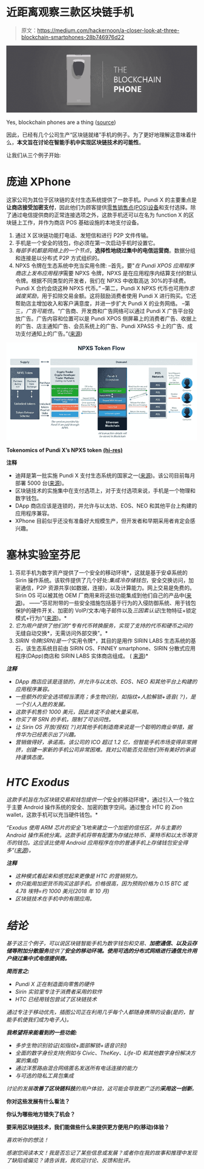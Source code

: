 # 近距离观察三款区块链手机

> 原文：<https://medium.com/hackernoon/a-closer-look-at-three-blockchain-smartphones-28b746976d22>

![](img/c70c5b412f401c771e42217c812f4d40.png)

Yes, blockchain phones are a thing ([source](https://coinfrenzy.io/blockchain-phone-reality-soon/))

因此，已经有几个公司生产“区块链就绪”手机的例子。为了更好地理解这意味着什么，**本文旨在讨论在智能手机中实现区块链技术的可能性**。

让我们从三个例子开始:

# 庞迪 XPhone

这家公司为其位于区块链的支付生态系统提供了一款手机。Pundi X 的主要重点是**让商店接受加密支付**，因此他们为顾客提供[零售销售点(POS)设备](https://twitter.com/CryptoShillNye/status/1021954408785924098)和支付选择。除了通过电信提供商的正常连接选项之外，这款手机还可以在名为 function X 的区块链上工作，并作为商店 POS 基础设施的本地支付设备。

1.  通过 X 区块链功能打电话、发短信和进行 P2P 文件传输。
2.  手机是一个安全的钱包，你必须在第一次启动手机时设置它。
3.  *每部手机都是网络上的一个节点*，**选择性地绕过集中的电信运营商**。数据分组和连接是以分布式 P2P 方式组织的。
4.  NPXS 令牌在生态系统中充当实用令牌:
    –首先，要"*在 Pundi XPOS 应用程序商店上发布应用程序*需要 NPXS 令牌，NPXS 是在应用程序内结算支付的默认令牌。根据不同类型的开发者，我们在 NPXS 中收取高达 30%的手续费。Pundi X 合约会烧这种 NPXS 代币。”
    –第二，Pundi X NPXS 代币也可用作*忠诚度奖励*，用于扣除交易金额。这将鼓励消费者使用 Pundi X 进行购买。它还帮助店主增加收入和客户满意度，并进一步扩大 Pundi X 的业务网络。
    –第三，*广告可能性*。“广告商、开发商和广告网络可以通过 Pundi X 广告平台投放广告。广告内容和位置可以是 Pundi XPOS 侧屏幕上的消费者广告、收据上的广告、店主通知广告、会员系统上的广告、Pundi XPASS 卡上的广告、成功支付通知上的广告。”([来源](https://pundix.com/npxs))

![](img/e97f6fc75ddb2e156cce3dbe7c092bcb.png)

**Tokenomics of Pundi X’s NPXS token** [**(hi-res)**](https://discourse-cdn-sjc2.com/standard14/uploads/x1000x/original/1X/4477edd9bd803aa7fe24c5f57088082f693c8658.jpeg)

**注释**

*   迪拜是第一批实施 Pundi X 支付生态系统的国家之一([来源](https://www.prnewswire.com/news-releases/dubai-to-offer-digital-payments-on-pundi-x-technology-300726736.html))。该公司目前每月部署 5000 台([来源](https://twitter.com/CryptoShillNye/status/1021954408785924098))。
*   区块链技术的实施集中在支付选项上，对于支付选项来说，手机是一个物理和数字钱包。
*   DApp 商店应该是连锁的，并允许与以太坊、EOS、NEO 和其他平台上构建的应用程序兼容。
*   XPhone 目前似乎还没有准备好大规模生产，但开发者和早期采用者肯定会感兴趣。

# 塞林实验室芬尼

1.  芬尼手机为数字资产提供了一个安全的移动环境*，这就是基于安卓系统的 Sirin 操作系统。该软件提供了几个好处:*集成冷存储钱包*，安全交换访问，加密通信，P2P 资源共享(如数据，连接)，以及计算能力。网上交易是免费的。Sirin OS 可以被其他 OEM 厂商用来将这些功能集成到他们自己的产品中([来源](https://www.theverge.com/circuitbreaker/2018/7/10/17552344/blockchain-phone-sirin-labs-finney-lionel-messi-specs-price))。
    ——“芬尼附带的一些安全措施包括基于行为的入侵防御系统、用于钱包保护的硬件开关、加密的 VoIP/文本/电子邮件以及*三因素认证*(生物特征+锁定模式+行为)”([来源](https://www.notebookcheck.net/World-s-first-blockchain-connected-smartphone-Finney-from-SIRIN-Labs-gets-detailed-specs.303094.0.html))。*
2.  *它为用户提供了他们的“专有代币转换服务，实现了支持的代币和硬币之间的*无缝自动交换*，无需访问外部交换”。*
3.  *SIRIN 令牌(SRN)是一个*实用令牌*，其目的是用作 SIRIN LABS 生态系统的基石，该生态系统目前由 SIRIN OS、FINNEY smartphone、SIRIN 分散式应用程序(DApp)商店和 SIRIN LABS 实体商店组成。
    ( [来源](https://sirinlabs.com/sirin-os/))*

***注释***

*   *DApp 商店应该是连锁的，并允许与以太坊、EOS、NEO 和其他平台上构建的应用程序兼容。*
*   *一些额外的安全选项相当漂亮；多生物识别，如指纹+人脸解锁+语音(？)，是一个引人入胜的发展。*
*   *这款手机售价 1000 美元，因此肯定不会被大量采用。*
*   *你买了带 SRN 的手机，限制了可访问性。*
*   *让 Sirin OS 开放/授权(？)对其他手机制造商来说是一个聪明的商业举措，据传华为已经表示出了兴趣。*
*   *营销做得好，承诺高。该公司的 ICO 超过 1.2 亿，但智能手机市场变得非常拥挤，创建一家新的手机公司非常困难。我对公司能否兑现他们所有美好的承诺持谨慎态度。*

# *HTC Exodus*

*这款手机旨在为区块链交易和钱包提供一个*安全的移动环境*，通过引入一个独立于主要 Android 操作系统的安全、加密的数字空间。通过整合 HTC 的 Zion wallet，这款手机可以充当硬件钱包。*

*“Exodus 使用 ARM 芯片的安全飞地来建立一个加密的信任区，并与主要的 Android 操作系统分离。这款手机将带有配置为存储比特币、莱特币和以太币等货币的钱包。这应该比使用 Android 应用程序在你的普通手机上存储钱包安全得多”([来源](https://www.extremetech.com/mobile/279400-htc-exodus-blockchain-phone-up-for-pre-order-but-only-with-cryptocurrency))。*

***注释***

*   *这种模式看起来和感觉起来更像是 HTC 的营销努力。*
*   *你只能用加密货币购买这部手机。价格很高，因为预购价格为 0.15 BTC 或 4.78 埃特=约 1000 美元(2018 年 10 月)*
*   *区块链技术在手机中的有限应用。*

# *结论*

*基于这三个例子，可以说区块链智能手机为数字钱包和交易、**加密通信、**以及云存储等**附加分散服务**提供了**安全的移动环境。使用可选的分布式网络进行通信允许用户绕过集中式电信提供商。***

***简而言之:***

*   *Pundi X 正在制造面向零售的硬件*
*   *Sirin 实验室专注于消费者采用的软件*
*   *HTC 已经用钱包尝试了区块链技术*

*通过专注于移动优先，插图公司正在利用几乎每个人都随身携带的设备(是的，智能手机使我们成为电子人)。*

***我希望将来能看到的一些功能:***

*   *多步生物识别验证(如指纹+面部解锁+语音识别)*
*   *全面的数字身份支持(例如与 Civic、TheKey、Life-ID 和其他数字身份解决方案的集成)*
*   *通过洋葱路由混合网络匿名发送所有电话连接的能力*
*   *与可选的隐私工具包集成*

*讨论的发展**改善了区块链科技**的用户体验，这可能会导致更广泛的**采用这一创新**。*

**你对这些发展有什么看法？**

**你认为哪些地方错失了机会？**

**要采用区块链技术，我们能做些什么来提供更方便用户的(移动)体验？**

*喜欢听你的想法！*

*感谢您阅读本文！我是否忘记了某些信息或发展？或者你在我的故事和推理中发现了缺陷或偏见？请告诉我，我欢迎讨论、反馈和批评。*